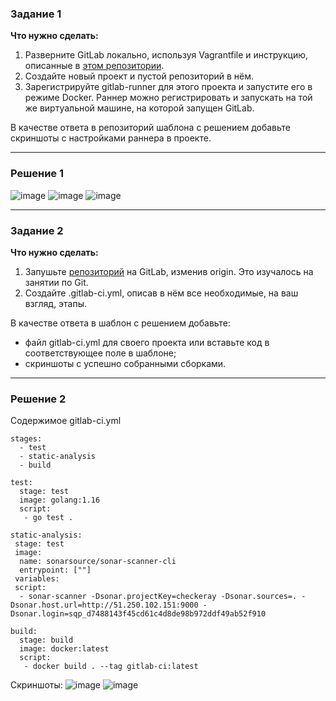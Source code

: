 ### Задание 1

**Что нужно сделать:**

1. Разверните GitLab локально, используя Vagrantfile и инструкцию, описанные в [этом репозитории](https://github.com/netology-code/sdvps-materials/tree/main/gitlab).   
2. Создайте новый проект и пустой репозиторий в нём.
3. Зарегистрируйте gitlab-runner для этого проекта и запустите его в режиме Docker. Раннер можно регистрировать и запускать на той же виртуальной машине, на которой запущен GitLab.

В качестве ответа в репозиторий шаблона с решением добавьте скриншоты с настройками раннера в проекте.

---

### Решение 1

![image](https://github.com/jinnonn/gitlab-ci-netology-hw/assets/146999555/41ee813d-6d60-4384-b910-471840d04e27)
![image](https://github.com/jinnonn/gitlab-ci-netology-hw/assets/146999555/ea7ca6a0-6d87-4d91-8c1b-0573e20766f7)
![image](https://github.com/jinnonn/gitlab-ci-netology-hw/assets/146999555/b5f9a527-ed52-4f16-886c-3829db77d3c0)

---

### Задание 2

**Что нужно сделать:**

1. Запушьте [репозиторий](https://github.com/netology-code/sdvps-materials/tree/main/gitlab) на GitLab, изменив origin. Это изучалось на занятии по Git.
2. Создайте .gitlab-ci.yml, описав в нём все необходимые, на ваш взгляд, этапы.

В качестве ответа в шаблон с решением добавьте: 
   
 * файл gitlab-ci.yml для своего проекта или вставьте код в соответствующее поле в шаблоне; 
 * скриншоты с успешно собранными сборками.
 
---

### Решение 2

Содержимое gitlab-ci.yml
```
stages:
  - test
  - static-analysis
  - build

test:
  stage: test
  image: golang:1.16
  script: 
   - go test .

static-analysis:
 stage: test
 image:
  name: sonarsource/sonar-scanner-cli
  entrypoint: [""]
 variables:
 script:
  - sonar-scanner -Dsonar.projectKey=checkeray -Dsonar.sources=. -Dsonar.host.url=http://51.250.102.151:9000 -Dsonar.login=sqp_d7488143f45cd61c4d8de98b972ddf49ab52f910

build:
  stage: build
  image: docker:latest
  script:
   - docker build . --tag gitlab-ci:latest
```
Скриншоты:
![image](https://github.com/jinnonn/gitlab-ci-netology-hw/assets/146999555/7bb5db41-49c8-4508-948d-58c0672e2bca)
![image](https://github.com/jinnonn/gitlab-ci-netology-hw/assets/146999555/be51d2a0-f564-473b-b157-5366aa0e44c9)
